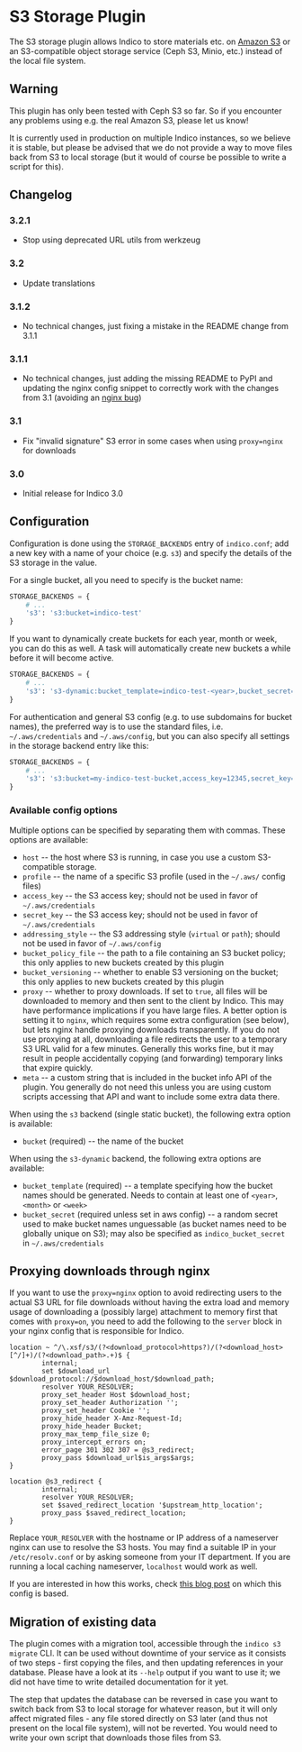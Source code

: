 # S3 Storage Plugin

The S3 storage plugin allows Indico to store materials etc. on [Amazon S3][amazon-s3] or
an S3-compatible object storage service (Ceph S3, Minio, etc.) instead of the local file
system.

## Warning

This plugin has only been tested with Ceph S3 so far. So if you encounter any problems
using e.g. the real Amazon S3, please let us know!

It is currently used in production on multiple Indico instances, so we believe it is
stable, but please be advised that we do not provide a way to move files back from S3
to local storage (but it would of course be possible to write a script for this).

## Changelog

### 3.2.1

- Stop using deprecated URL utils from werkzeug

### 3.2

- Update translations

### 3.1.2

- No technical changes, just fixing a mistake in the README change from 3.1.1

### 3.1.1

- No technical changes, just adding the missing README to PyPI and updating the nginx
  config snippet to correctly work with the changes from 3.1 (avoiding an [nginx bug][nginx-bug])

### 3.1

- Fix "invalid signature" S3 error in some cases when using `proxy=nginx` for downloads

### 3.0

- Initial release for Indico 3.0

## Configuration

Configuration is done using the `STORAGE_BACKENDS` entry of `indico.conf`; add a new key
with a name of your choice (e.g. `s3`) and specify the details of the S3 storage in the
value.

For a single bucket, all you need to specify is the bucket name:

```python
STORAGE_BACKENDS = {
    # ...
    's3': 's3:bucket=indico-test'
}
```

If you want to dynamically create buckets for each year, month or week, you can do this
as well. A task will automatically create new buckets a while before it will become active.


```python
STORAGE_BACKENDS = {
    # ...
    's3': 's3-dynamic:bucket_template=indico-test-<year>,bucket_secret=somethingrandom'
}
```

For authentication and general S3 config (e.g. to use subdomains for bucket names), the
preferred way is to use the standard files, i.e. `~/.aws/credentials` and `~/.aws/config`,
but you can also specify all settings in the storage backend entry like this:

```python
STORAGE_BACKENDS = {
    # ...
    's3': 's3:bucket=my-indico-test-bucket,access_key=12345,secret_key=topsecret'
}
```

### Available config options

Multiple options can be specified by separating them with commas. These options are available:

- `host` -- the host where S3 is running, in case you use a custom S3-compatible storage.
- `profile` -- the name of a specific S3 profile (used in the `~/.aws/` config files)
- `access_key` -- the S3 access key; should not be used in favor of `~/.aws/credentials`
- `secret_key` -- the S3 access key; should not be used in favor of `~/.aws/credentials`
- `addressing_style` -- the S3 addressing style (`virtual` or `path`); should not be used in
  favor of `~/.aws/config`
- `bucket_policy_file` -- the path to a file containing an S3 bucket policy; this only applies
  to new buckets created by this plugin
- `bucket_versioning` -- whether to enable S3 versioning on the bucket; this only applies to new
  buckets created by this plugin
- `proxy` -- whether to proxy downloads. If set to `true`, all files will be downloaded to memory
  and then sent to the client by Indico. This may have performance implications if you have large
  files. A better option is setting it to `nginx`, which requires some extra configuration (see below),
  but lets nginx handle proxying downloads transparently. If you do not use proxying at all,
  downloading a file redirects the user to a temporary S3 URL valid for a few minutes. Generally
  this works fine, but it may result in people accidentally copying (and forwarding) temporary
  links that expire quickly.
- `meta` -- a custom string that is included in the bucket info API of the plugin. You generally do
  not need this unless you are using custom scripts accessing that API and want to include some
  extra data there.

When using the `s3` backend (single static bucket), the following extra option is available:

- `bucket` (required) -- the name of the bucket

When using the `s3-dynamic` backend, the following extra options are available:

- `bucket_template` (required) -- a template specifying how the bucket names should be generated.
  Needs to contain at least one of `<year>`, `<month>` or `<week>`
- `bucket_secret` (required unless set in aws config) -- a random secret used to make bucket names
  unguessable (as bucket names need to be globally unique on S3); may also be specified as
  `indico_bucket_secret` in `~/.aws/credentials`

## Proxying downloads through nginx

If you want to use the `proxy=nginx` option to avoid redirecting users to the actual S3 URL
for file downloads without having the extra load and memory usage of downloading a (possibly
large) attachment to memory first that comes with `proxy=on`, you need to add the following
to the `server` block in your nginx config that is responsible for Indico.

```nginx
location ~ ^/\.xsf/s3/(?<download_protocol>https?)/(?<download_host>[^/]+)/(?<download_path>.+)$ {
        internal;
        set $download_url $download_protocol://$download_host/$download_path;
        resolver YOUR_RESOLVER;
        proxy_set_header Host $download_host;
        proxy_set_header Authorization '';
        proxy_set_header Cookie '';
        proxy_hide_header X-Amz-Request-Id;
        proxy_hide_header Bucket;
        proxy_max_temp_file_size 0;
        proxy_intercept_errors on;
        error_page 301 302 307 = @s3_redirect;
        proxy_pass $download_url$is_args$args;
}

location @s3_redirect {
        internal;
        resolver YOUR_RESOLVER;
        set $saved_redirect_location '$upstream_http_location';
        proxy_pass $saved_redirect_location;
}
```

Replace `YOUR_RESOLVER` with the hostname or IP address of a nameserver nginx can use to
resolve the S3 hosts. You may find a suitable IP in your `/etc/resolv.conf` or by asking
someone from your IT department. If you are running a local caching nameserver, `localhost`
would work as well.

If you are interested in how this works, check [this blog post][nginx-blog] on which this
config is based.

## Migration of existing data

The plugin comes with a migration tool, accessible through the `indico s3 migrate` CLI.
It can be used without downtime of your service as it consists of two steps - first copying
the files, and then updating references in your database. Please have a look at its `--help`
output if you want to use it; we did not have time to write detailed documentation for it yet.

The step that updates the database can be reversed in case you want to switch back from S3
to local storage for whatever reason, but it will only affect migrated files - any file stored
directly on S3 later (and thus not present on the local file system), will not be reverted.
You would need to write your own script that downloads those files from S3.


[amazon-s3]: https://aws.amazon.com/s3/
[nginx-blog]: https://www.mediasuite.co.nz/blog/proxying-s3-downloads-nginx/
[nginx-bug]: https://trac.nginx.org/nginx/ticket/2320

